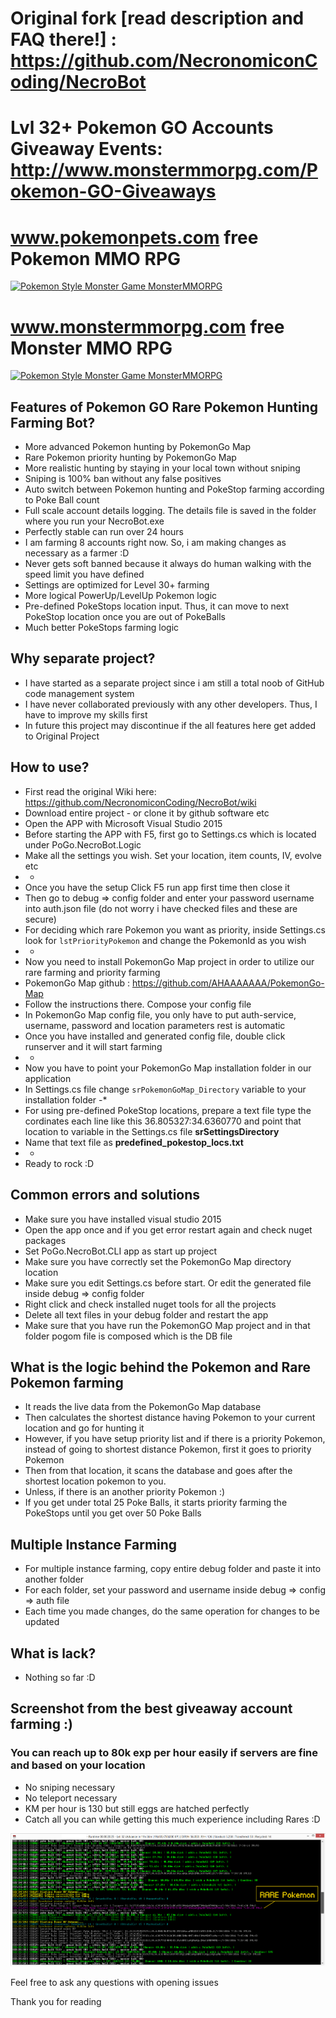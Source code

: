 # Original fork [read description and FAQ there!] : https://github.com/NecronomiconCoding/NecroBot
# Lvl 32+ Pokemon GO Accounts Giveaway Events: http://www.monstermmorpg.com/Pokemon-GO-Giveaways 
# www.pokemonpets.com free Pokemon MMO RPG
[![Pokemon Style Monster Game MonsterMMORPG](Static/pokemon-mmo-rpg-online-game-pokemonpets-battle.gif)](http://www.pokemonpets.com/Register)
# www.monstermmorpg.com free Monster MMO RPG
[![Pokemon Style Monster Game MonsterMMORPG](Static/pokemon-mmo-rpg-online-game-monstermmorpg-battle.gif)](http://www.monstermmorpg.com/Register)

## Features of Pokemon GO Rare Pokemon Hunting Farming Bot? 
- More advanced Pokemon hunting by PokemonGo Map
- Rare Pokemon priority hunting by PokemonGo Map
- More realistic hunting by staying in your local town without sniping
- Sniping is 100% ban without any false positives
- Auto switch between Pokemon hunting and PokeStop farming according to Poke Ball count
- Full scale account details logging. The details file is saved in the folder where you run your NecroBot.exe
- Perfectly stable can run over 24 hours
- I am farming 8 accounts right now. So, i am making changes as necessary as a farmer :D
- Never gets soft banned because it always do human walking with the speed limit you have defined
- Settings are optimized for Level 30+ farming
- More logical PowerUp/LevelUp Pokemon logic
- Pre-defined PokeStops location input. Thus, it can move to next PokeStop location once you are out of PokeBalls
- Much better PokeStops farming logic

## Why separate project?
- I have started as a separate project since i am still a total noob of GitHub code management system
- I have never collaborated previously with any other developers. Thus, I have to improve my skills first
- In future this project may discontinue if the all features here get added to Original Project

## How to use?
- First read the original Wiki here: https://github.com/NecronomiconCoding/NecroBot/wiki
- Download entire project - or clone it by github software etc
- Open the APP with Microsoft Visual Studio 2015
- Before starting the APP with F5, first go to Settings.cs which is located under PoGo.NecroBot.Logic
- Make all the settings you wish. Set your location, item counts, IV, evolve etc
- *
- Once you have the setup Click F5 run app first time then close it
- Then go to debug =>  config folder and enter your password username into auth.json file (do not worry i have checked files and these are secure)
- For deciding which rare Pokemon you want as priority, inside Settings.cs look for ```lstPriorityPokemon``` and change the PokemonId as you wish 
- *
- Now you need to install PokemonGo Map project in order to utilize our rare farming and priority farming
- PokemonGo Map github : https://github.com/AHAAAAAAA/PokemonGo-Map
- Follow the instructions there. Compose your config file
- In PokemonGo Map config file, you only have to put auth-service, username, password and location parameters rest is automatic
- Once you have installed and generated config file, double click runserver and it will start farming
- *
- Now you have to point your PokemonGo Map installation folder in our application
- In Settings.cs file change ```srPokemonGoMap_Directory``` variable to your installation folder 
-* 
- For using pre-defined PokeStop locations, prepare a text file type the cordinates each line like this 36.805327:34.6360770 and point that location to variable in the Settings.cs file **srSettingsDirectory**
- Name that text file as **predefined_pokestop_locs.txt**
- *
- Ready to rock :D

## Common errors and solutions
- Make sure you have installed visual studio 2015
- Open the app once and if you get error restart again and check nuget packages
- Set PoGo.NecroBot.CLI app as start up project
- Make sure you have correctly set the PokemonGo Map directory location
- Make sure you edit Settings.cs before start. Or edit the generated file inside debug => config folder
- Right click and check installed nuget tools for all the projects
- Delete all text files in your debug folder and restart the app
- Make sure that you have run the PokemonGO Map project and in that folder pogom file is composed which is the DB file

## What is the logic behind the Pokemon and Rare Pokemon farming
- It reads the live data from the PokemonGo Map database
- Then calculates the shortest distance having Pokemon to your current location and go for hunting it
- However, if you have setup priority list and if there is a priority Pokemon, instead of going to shortest distance Pokemon, first it goes to priority Pokemon
- Then from that location, it scans the database and goes after the shortest location pokemon to you. 
- Unless, if there is an another priority Pokemon :)
- If you get under total 25 Poke Balls, it starts priority farming the PokeStops until you get over 50 Poke Balls

## Multiple Instance Farming
- For multiple instance farming, copy entire debug folder and paste it into another folder
- For each folder, set your password and username inside debug => config => auth file
- Each time you made changes, do the same operation for changes to be updated

## What is lack?
- Nothing so far :D

## Screenshot from the best giveaway account farming :) 
### You can reach up to 80k exp per hour easily if servers are fine and based on your location
- No sniping necessary
- No teleport necessary
- KM per hour is 130 but still eggs are hatched perfectly
- Catch all you can while getting this much experience including Rares :D

![Pokemon Go Bot Screen!](Static/pokemon-go-bot.png)

<p>Feel free to ask any questions with opening issues</p>

<p>Thank you for reading</p>
